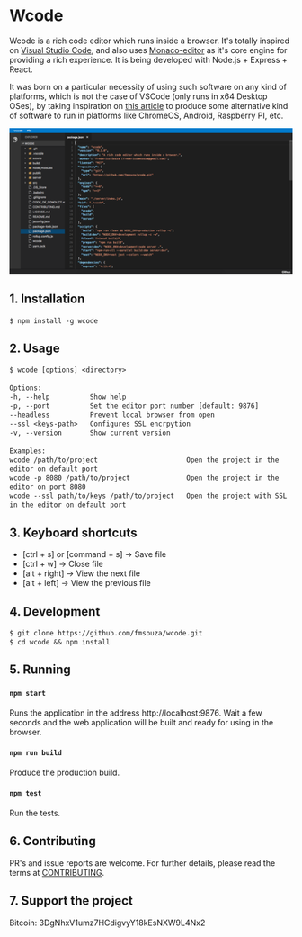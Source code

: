 # Wcode

Wcode is a rich code editor which runs inside a browser. It's totally inspired on [Visual Studio Code](https://github.com/Microsoft/vscode), and also uses [Monaco-editor](https://github.com/Microsoft/monaco-editor) as it's core engine for providing a rich experience. It is being developed with Node.js + Express + React.

It was born on a particular necessity of using such software on any kind of platforms, which is not the case of VSCode (only runs in x64 Desktop OSes), by taking inspiration on [this article](https://medium.com/samsung-internet-dev/writing-software-using-a-phone-e71976f1f18d) to produce some alternative kind of software to run in platforms like ChromeOS, Android, Raspberry PI, etc.

![screenshot](./assets/screenshot.png)

## 1. Installation

    $ npm install -g wcode

## 2. Usage

    $ wcode [options] <directory>

    Options:
    -h, --help          Show help
    -p, --port          Set the editor port number [default: 9876]
    --headless          Prevent local browser from open
    --ssl <keys-path>   Configures SSL encrpytion
    -v, --version       Show current version

    Examples:
    wcode /path/to/project                      Open the project in the editor on default port
    wcode -p 8080 /path/to/project              Open the project in the editor on port 8080
    wcode --ssl path/to/keys /path/to/project   Open the project with SSL in the editor on default port

## 3. Keyboard shortcuts

* [ctrl + s] or [command + s] -> Save file
* [ctrl + w] -> Close file
* [alt + right] -> View the next file
* [alt + left] -> View the previous file

## 4. Development

    $ git clone https://github.com/fmsouza/wcode.git
    $ cd wcode && npm install

## 5. Running

#### `npm start`

Runs the application in the address http://localhost:9876.
Wait a few seconds and the web application will be built and ready for using in the browser.

#### `npm run build`

Produce the production build.

#### `npm test`

Run the tests.

## 6. Contributing

PR's and issue reports are welcome. For further details, please read the terms at [CONTRIBUTING](./CONTRIBUTING.md).

## 7. Support the project

Bitcoin: 3DgNhxV1umz7HCdigvyY18kEsNXW9L4Nx2